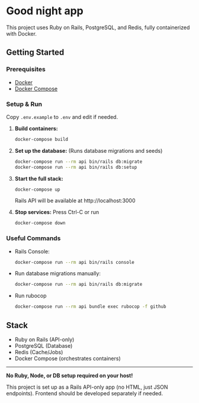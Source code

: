 # Good night app

This project uses Ruby on Rails, PostgreSQL, and Redis, fully containerized with Docker.

## Getting Started

### Prerequisites
- [Docker](https://docs.docker.com/get-docker/)
- [Docker Compose](https://docs.docker.com/compose/)

### Setup & Run

Copy `.env.example` to `.env` and edit if needed.

1. **Build containers:**
   ```sh
   docker-compose build
   ```

2. **Set up the database:**
   (Runs database migrations and seeds)
   ```sh
   docker-compose run --rm api bin/rails db:migrate
   docker-compose run --rm api bin/rails db:setup
   ```

3. **Start the full stack:**
   ```sh
   docker-compose up
   ```
   Rails API will be available at http://localhost:3000

4. **Stop services:** Press Ctrl-C or run
   ```sh
   docker-compose down
   ```

### Useful Commands
- Rails Console:
  ```sh
  docker-compose run --rm api bin/rails console
  ```
- Run database migrations manually:
  ```sh
  docker-compose run --rm api bin/rails db:migrate
  ```
- Run rubocop
  ```sh
  docker-compose run --rm api bundle exec rubocop -f github
  ```

## Stack
- Ruby on Rails (API-only)
- PostgreSQL (Database)
- Redis (Cache/Jobs)
- Docker Compose (orchestrates containers)

---

**No Ruby, Node, or DB setup required on your host!**

This project is set up as a Rails API-only app (no HTML, just JSON endpoints). Frontend should be developed separately if needed.
